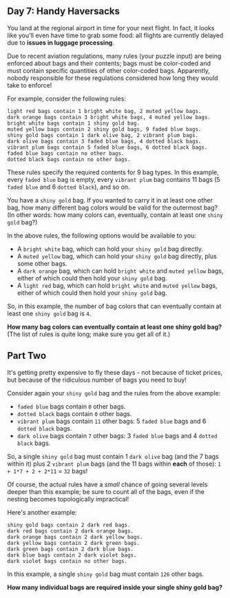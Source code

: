 ## Day 7: Handy Haversacks

You land at the regional airport in time for your next flight. In fact, it looks like you'll even have time to grab some food: all flights are currently delayed due to **issues in luggage processing**.

Due to recent aviation regulations, many rules (your puzzle input) are being enforced about bags and their contents; bags must be color-coded and must contain specific quantities of other color-coded bags. Apparently, nobody responsible for these regulations considered how long they would take to enforce!

For example, consider the following rules:

```
light red bags contain 1 bright white bag, 2 muted yellow bags.
dark orange bags contain 3 bright white bags, 4 muted yellow bags.
bright white bags contain 1 shiny gold bag.
muted yellow bags contain 2 shiny gold bags, 9 faded blue bags.
shiny gold bags contain 1 dark olive bag, 2 vibrant plum bags.
dark olive bags contain 3 faded blue bags, 4 dotted black bags.
vibrant plum bags contain 5 faded blue bags, 6 dotted black bags.
faded blue bags contain no other bags.
dotted black bags contain no other bags.
```

These rules specify the required contents for 9 bag types. In this example, every ```faded blue``` bag is empty, every ```vibrant plum``` bag contains 11 bags (5 ```faded blue``` and 6 ```dotted black```), and so on.

You have a ```shiny gold``` bag. If you wanted to carry it in at least one other bag, how many different bag colors would be valid for the outermost bag? (In other words: how many colors can, eventually, contain at least one ```shiny gold``` bag?)

In the above rules, the following options would be available to you:

* A ```bright white``` bag, which can hold your ```shiny gold``` bag directly.
* A ```muted yellow``` bag, which can hold your ```shiny gold``` bag directly, plus some other bags.
* A ```dark orange``` bag, which can hold ```bright white``` and ```muted yellow``` bags, either of which could then hold your ```shiny gold``` bag.
* A ```light red``` bag, which can hold ```bright white``` and ```muted yellow``` bags, either of which could then hold your ```shiny gold``` bag.

So, in this example, the number of bag colors that can eventually contain at least one ```shiny gold``` bag is ```4```.

**How many bag colors can eventually contain at least one shiny gold bag?** (The list of rules is quite long; make sure you get all of it.)

## Part Two

It's getting pretty expensive to fly these days - not because of ticket prices, but because of the ridiculous number of bags you need to buy!

Consider again your ```shiny gold``` bag and the rules from the above example:

* ```faded blue``` bags contain ```0``` other bags.
* ```dotted black``` bags contain ```0``` other bags.
* ```vibrant plum``` bags contain ```11``` other bags: 5 ```faded blue``` bags and 6 ```dotted black``` bags.
* ```dark olive``` bags contain ```7``` other bags: 3 ```faded blue``` bags and 4 ```dotted black``` bags.

So, a single ```shiny gold``` bag must contain 1 ```dark olive``` bag (and the 7 bags within it) plus 2 ```vibrant plum``` bags (and the 11 bags within **each** of those): ```1 + 1*7 + 2 + 2*11``` = ```32``` bags!

Of course, the actual rules have a _small_ chance of going several levels deeper than this example; be sure to count all of the bags, even if the nesting becomes topologically impractical!

Here's another example:

```
shiny gold bags contain 2 dark red bags.
dark red bags contain 2 dark orange bags.
dark orange bags contain 2 dark yellow bags.
dark yellow bags contain 2 dark green bags.
dark green bags contain 2 dark blue bags.
dark blue bags contain 2 dark violet bags.
dark violet bags contain no other bags.
```

In this example, a single ```shiny gold``` bag must contain ```126``` other bags.

**How many individual bags are required inside your single shiny gold bag?**
